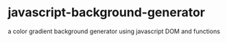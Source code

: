 # javascript-background-generator
a color gradient background generator using javascript DOM and functions 
